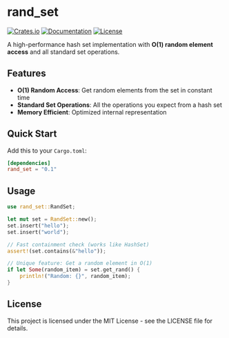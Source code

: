 # rand_set

[![Crates.io](https://img.shields.io/crates/v/rand_set.svg)](https://crates.io/crates/rand_set)
[![Documentation](https://docs.rs/rand_set/badge.svg)](https://docs.rs/rand_set)
[![License](https://img.shields.io/crates/l/rand_set.svg)](https://github.com/RonHachmon/rand_set#license)


A high-performance hash set implementation with **O(1) random element access** and all standard set operations.

## Features

- **O(1) Random Access**: Get random elements from the set in constant time
- **Standard Set Operations**: All the operations you expect from a hash set
- **Memory Efficient**: Optimized internal representation

## Quick Start

Add this to your `Cargo.toml`:

```toml
[dependencies]
rand_set = "0.1"
```
## Usage

```rust
use rand_set::RandSet;

let mut set = RandSet::new();
set.insert("hello");
set.insert("world");

// Fast containment check (works like HashSet)
assert!(set.contains(&"hello"));

// Unique feature: Get a random element in O(1)
if let Some(random_item) = set.get_rand() {
    println!("Random: {}", random_item);
}
```

## License
This project is licensed under the MIT License - see the LICENSE file for details.